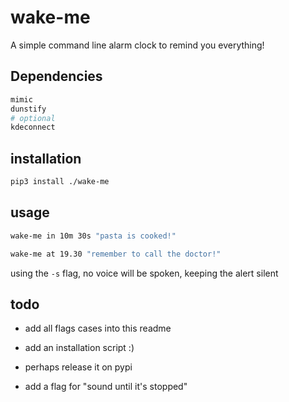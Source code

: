 # wake-me

A simple command line alarm clock to remind you everything!

## Dependencies

```bash
mimic
dunstify
# optional
kdeconnect
```

## installation

```bash
pip3 install ./wake-me
```

## usage

```bash
wake-me in 10m 30s "pasta is cooked!"
```

```bash
wake-me at 19.30 "remember to call the doctor!"
```

using the `-s` flag, no voice will be spoken, keeping the alert silent

## todo

+ add all flags cases into this readme

+ add an installation script :)

+ perhaps release it on pypi

+ add a flag for "sound until it's stopped"
